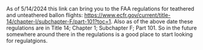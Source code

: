 As of 5/14/2024 this link can bring you to the FAA regulations for teathered and unteathered ballon flights: https://www.ecfr.gov/current/title-14/chapter-I/subchapter-F/part-101?toc=1.
Also as of the above date these regulations are in Title 14; Chapter 1; Subchapter F; Part 101. So in the future somewhere around there in the regulations is a good place to start looking for regulatgions.
